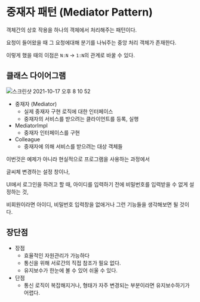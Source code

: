 # 중재자 패턴 (Mediator Pattern)

객체간의 상호 작용을 하나의 객체에서 처리해주는 패턴이다.

요청이 들어왔을 때 그 요청에대해 분기를 나눠주는 중앙 처리 객체가 존재한다.

이렇게 했을 때의 이점은 `N:N` → `1:N`의 관계로 바꿀 수 있다.

## 클래스 다이어그램

![스크린샷 2021-10-17 오후 8 10 52](https://user-images.githubusercontent.com/74235102/137624830-bc32b6b2-2c0f-4a88-8f98-18ef6ab0085f.png)

- 중재자 (Mediator)
  - 실제 중재자 구현 로직에 대한 인터페이스
  - 중재자의 서비스를 받으려는 클라이언트를 등록, 실행
- MediatorImpl
  - 중재자 인터페이스를 구현
- Colleague
  - 중재자에 의해 서비스를 받으려는 대상 객체들


이번것은 예제가 아니라 현실적으로 프로그램을 사용하는 과정에서

글씨체 변경하는 설정 창이나,

UI에서 로그인을 하려고 할 때, 아이디를 입력하기 전에 비밀번호를 입력받을 수 없게 설정하는 것,

비회원이라면 아이디, 비밀번호 입력창을 없애거나 그런 기능들을 생각해보면 될 것이다.

## 장단점

- 장점
  - 효율적인 자원관리가 가능하다
  - 통신을 위해 서로간의 직접 참조가 필요 없다.
  - 유지보수가 한눈에 볼 수 있어 쉬울 수 있다.
- 단점
  - 통신 로직이 복잡해지거나, 형태가 자주 변경되는 부분이라면 유지보수하기가 어렵다.
